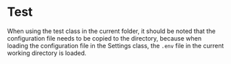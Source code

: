 # Test

When using the test class in the current folder, it should be noted that the configuration file needs to be copied to the directory, because when loading the configuration file in the Settings class, the `.env` file in the current working directory is loaded.